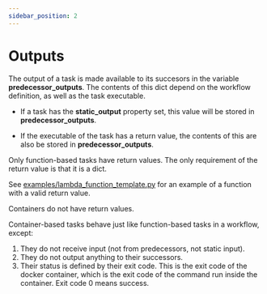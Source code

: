 ```yaml
---
sidebar_position: 2
---
```


# Outputs

The output of a task is made available to its succesors in the variable **predecessor_outputs**. The contents of this dict depend on the workflow definition, as well as the task executable.

* If a task has the **static_output** property set, this value will be stored in **predecessor_outputs**.

* If the executable of the task has a return value, the contents of this are also be stored in **predecessor_outputs**.


Only function-based tasks have return values. The only requirement of the return value is that it is a dict.

See [examples/lambda_function_template.py](examples/lambda_function_template.py) for an example of a function with a valid return value.

Containers do not have return values.



Container-based tasks behave just like function-based tasks in a workflow, except:

1. They do not receive input (not from predecessors, not static input).
2. They do not output anything to their successors.
3. Their status is defined by their exit code. This is the exit code of the docker container,
   which is the exit code of the command run inside the container. Exit code 0 means success.